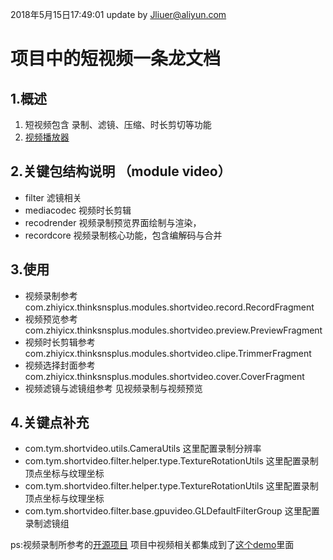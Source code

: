 ﻿2018年5月15日17:49:01 update by Jliuer@aliyun.com
# 项目中的短视频一条龙文档

##  1.概述
1. 短视频包含 录制、滤镜、压缩、时长剪切等功能
2. [视频播放器](https://github.com/lipangit/JiaoZiVideoPlayer)



## 2.关键包结构说明 （module video）
- filter 滤镜相关
- mediacodec 视频时长剪辑
- recodrender 视频录制预览界面绘制与渲染，
- recordcore 视频录制核心功能，包含编解码与合并

## 3.使用
- 视频录制参考 com.zhiyicx.thinksnsplus.modules.shortvideo.record.RecordFragment
- 视频预览参考 com.zhiyicx.thinksnsplus.modules.shortvideo.preview.PreviewFragment
- 视频时长剪辑参考 com.zhiyicx.thinksnsplus.modules.shortvideo.clipe.TrimmerFragment
- 视频选择封面参考 com.zhiyicx.thinksnsplus.modules.shortvideo.cover.CoverFragment
- 视频滤镜与滤镜组参考 见视频录制与视频预览

## 4.关键点补充
- com.tym.shortvideo.utils.CameraUtils 这里配置录制分辨率
- com.tym.shortvideo.filter.helper.type.TextureRotationUtils 这里配置录制顶点坐标与纹理坐标
- com.tym.shortvideo.filter.helper.type.TextureRotationUtils 这里配置录制顶点坐标与纹理坐标
- com.tym.shortvideo.filter.base.gpuvideo.GLDefaultFilterGroup 这里配置录制滤镜组

ps:视频录制所参考的[开源项目](https://github.com/CainKernel/CainCamera)
项目中视频相关都集成到了[这个demo](https://github.com/legendarytym/shorvideo/tree/tym)里面
